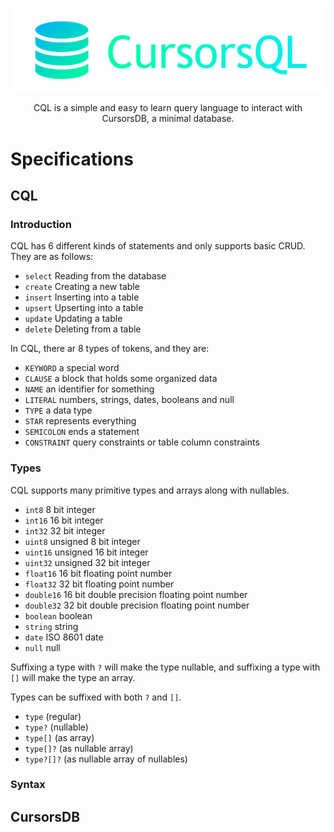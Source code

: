 ![CQL Banner](./banner.png)

<p align="center">CQL is a simple and easy to learn query language to interact with CursorsDB, a minimal database.</p>

# Specifications

## CQL

### Introduction

CQL has 6 different kinds of statements and only supports basic CRUD. They are as follows:

- `select` Reading from the database
- `create` Creating a new table
- `insert` Inserting into a table
- `upsert` Upserting into a table
- `update` Updating a table
- `delete` Deleting from a table

In CQL, there ar 8 types of tokens, and they are:

- `KEYWORD` a special word
- `CLAUSE` a block that holds some organized data
- `NAME` an identifier for something
- `LITERAL` numbers, strings, dates, booleans and null
- `TYPE` a data type
- `STAR` represents everything
- `SEMICOLON` ends a statement
- `CONSTRAINT` query constraints or table column constraints

### Types

CQL supports many primitive types and arrays along with nullables.

- `int8` 8 bit integer
- `int16` 16 bit integer
- `int32` 32 bit integer
- `uint8` unsigned 8 bit integer
- `uint16` unsigned 16 bit integer
- `uint32` unsigned 32 bit integer
- `float16` 16 bit floating point number
- `float32` 32 bit floating point number
- `double16` 16 bit double precision floating point number
- `double32` 32 bit double precision floating point number
- `boolean` boolean
- `string` string
- `date` ISO 8601 date
- `null` null

Suffixing a type with `?` will make the type nullable, and suffixing a type with `[]` will make the type an array.

Types can be suffixed with both `?` and `[]`.

- `type` (regular)
- `type?` (nullable)
- `type[]` (as array)
- `type[]?` (as nullable array)
- `type?[]?` (as nullable array of nullables)

### Syntax

## CursorsDB
